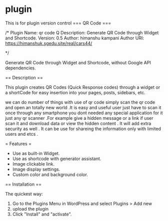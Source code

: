 # plugin
This is for plugin version control
=== QR Code ===

/*
Plugin Name: qr code Q
Description: Generate QR Code through Widget and Shortcode.
Version: 0.5
Author: himanshu kampani
Author URI:  https://himanshuk.sgedu.site/real/cars44/

*/


Generate QR Code through Widget and Shortcode, without Google API dependencies.

== Description ==



This plugin creates QR Codes (Quick Response codes) through a widget or a shortCode for easy insertion into your pages, posts, sidebars, etc.

we can do number of things with use of qr code simply scan the qr code and open an totally new world .It is easy and useful user just have to scan it once through any smartphone you dont needed any special application for it just any qr scanner .For example give a hidden message or a link if user scan it and download data or view the hidden content . It will add extra security as well . It can be use for shareing the information only with limited users and etcs . </p>

= Features =

* Use as built-in Widget.
* Use as shortcode with generator assistant.
* Image clickable link.
* Image display settings.
* Custom color and background color.

== Installation ==

The quickest way:

1. Go to the Plugins Menu in WordPress and select Plugins > Add new
1. upload the plugin
1. Click "Install" and "activate".

